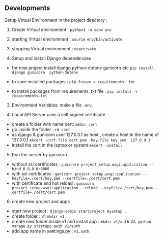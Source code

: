 ## Developments
Setup Virtual Environment in the project directory :
  1. Create Virtual environment : `python3 -m venv env`
  2. starting Virtual environment : `source env/bin/activate`
  3. stopping Virtual environment : `deactivate`

2. Setup and install Django dependencies
  - for new project install django python-dotenv gunicorn etc 
  `pip install django gunicorn  python-dotenv`

  - to save installed packages :
  `pip freeze > requirements. txt`

  - to install packages from requirements. txt file :
  `pip install -r requirements.txt `


3. Environment Variables: make a file `.env`.

4. Local API Server uses a self signed certificate

  - create a folder with name cert:  `mkdir cert`
  - go inside the folder : `cd cert`
  - as django & gunicorn user 127.0.0.1 as host , create a host in the name of 127.0.0.1  `mkcert -cert-file cert.pem -key-file key.pem  127.0.0.1`
  - install the cert in the laptop or system `mkcert -install`


5. Run the server by gunicorn 

  - without ssl certificates : `gunicorn project_setup.wsgi:application --bind 0.0.0.0:8000`
  - with ssl certificates : `gunicorn project_setup.wsgi:application --keyfile=./cert/key.pem --certfile=./cert/cert.pem`
  - with certificate and hot reload : `gunicorn project_setup.wsgi:application --reload --keyfile=./cert/key.pem --certfile=./cert/cert.pem`

6. create new project and apps
- start new project : `django-admin startproject mysetup .`
- create folder : v1 `mkdir v1`
- create new folder inside v1 and install app : `mkdir v1/auth && python manage.py startapp auth v1/auth`
- add app name in seetings.py : `v1.auth`
